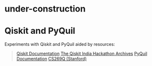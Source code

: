 # under-construction
# Qiskit and PyQuil
Experiments with Qiskit and PyQuil aided by resources:
> [Qiskit Documentation](https://qiskit.org/documentation/)
> [The Qiskit India Hackathon Archives](https://www.hackerearth.com/challenges/hackathon/qiskit-challenge-india/)
> [PyQuil Documentation](https://pyquil-docs.rigetti.com/en/stable/)
> [CS269Q (Stanford)](https://cs269q.stanford.edu/syllabus.html)

